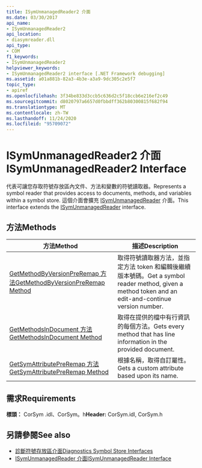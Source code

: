 ```yaml
---
title: ISymUnmanagedReader2 介面
ms.date: 03/30/2017
api_name:
- ISymUnmanagedReader2
api_location:
- diasymreader.dll
api_type:
- COM
f1_keywords:
- ISymUnmanagedReader2
helpviewer_keywords:
- ISymUnmanagedReader2 interface [.NET Framework debugging]
ms.assetid: a01a881b-82a3-4b3e-a3a9-9dc305c2e5f7
topic_type:
- apiref
ms.openlocfilehash: 3f34be833d3ccb5c636d2c5f18ccb6e216ef2c49
ms.sourcegitcommit: d8020797a6657d0fbbdff362b80300815f682f94
ms.translationtype: MT
ms.contentlocale: zh-TW
ms.lasthandoff: 11/24/2020
ms.locfileid: "95709072"
---
```

# <a name="isymunmanagedreader2-interface"></a><span data-ttu-id="bbbf2-102">ISymUnmanagedReader2 介面</span><span class="sxs-lookup"><span data-stu-id="bbbf2-102">ISymUnmanagedReader2 Interface</span></span>

<span data-ttu-id="bbbf2-103">代表可讓您存取符號存放區內文件、方法和變數的符號讀取器。</span><span class="sxs-lookup"><span data-stu-id="bbbf2-103">Represents a symbol reader that provides access to documents, methods, and variables within a symbol store.</span></span> <span data-ttu-id="bbbf2-104">這個介面會擴充 [ISymUnmanagedReader](isymunmanagedreader-interface.md) 介面。</span><span class="sxs-lookup"><span data-stu-id="bbbf2-104">This interface extends the [ISymUnmanagedReader](isymunmanagedreader-interface.md) interface.</span></span>  
  
## <a name="methods"></a><span data-ttu-id="bbbf2-105">方法</span><span class="sxs-lookup"><span data-stu-id="bbbf2-105">Methods</span></span>  
  
|<span data-ttu-id="bbbf2-106">方法</span><span class="sxs-lookup"><span data-stu-id="bbbf2-106">Method</span></span>|<span data-ttu-id="bbbf2-107">描述</span><span class="sxs-lookup"><span data-stu-id="bbbf2-107">Description</span></span>|  
|------------|-----------------|  
|[<span data-ttu-id="bbbf2-108">GetMethodByVersionPreRemap 方法</span><span class="sxs-lookup"><span data-stu-id="bbbf2-108">GetMethodByVersionPreRemap Method</span></span>](isymunmanagedreader2-getmethodbyversionpreremap-method.md)|<span data-ttu-id="bbbf2-109">取得符號讀取器方法，並指定方法 token 和編輯後繼續版本號碼。</span><span class="sxs-lookup"><span data-stu-id="bbbf2-109">Get a symbol reader method, given a method token and an edit-and-continue version number.</span></span>|  
|[<span data-ttu-id="bbbf2-110">GetMethodsInDocument 方法</span><span class="sxs-lookup"><span data-stu-id="bbbf2-110">GetMethodsInDocument Method</span></span>](isymunmanagedreader2-getmethodsindocument-method.md)|<span data-ttu-id="bbbf2-111">取得在提供的檔中有行資訊的每個方法。</span><span class="sxs-lookup"><span data-stu-id="bbbf2-111">Gets every method that has line information in the provided document.</span></span>|  
|[<span data-ttu-id="bbbf2-112">GetSymAttributePreRemap 方法</span><span class="sxs-lookup"><span data-stu-id="bbbf2-112">GetSymAttributePreRemap Method</span></span>](isymunmanagedreader2-getsymattributepreremap-method.md)|<span data-ttu-id="bbbf2-113">根據名稱，取得自訂屬性。</span><span class="sxs-lookup"><span data-stu-id="bbbf2-113">Gets a custom attribute based upon its name.</span></span>|  
  
## <a name="requirements"></a><span data-ttu-id="bbbf2-114">需求</span><span class="sxs-lookup"><span data-stu-id="bbbf2-114">Requirements</span></span>  

 <span data-ttu-id="bbbf2-115">**標頭：** CorSym .idl、CorSym。h</span><span class="sxs-lookup"><span data-stu-id="bbbf2-115">**Header:** CorSym.idl, CorSym.h</span></span>  
  
## <a name="see-also"></a><span data-ttu-id="bbbf2-116">另請參閱</span><span class="sxs-lookup"><span data-stu-id="bbbf2-116">See also</span></span>

- [<span data-ttu-id="bbbf2-117">診斷符號存放區介面</span><span class="sxs-lookup"><span data-stu-id="bbbf2-117">Diagnostics Symbol Store Interfaces</span></span>](diagnostics-symbol-store-interfaces.md)
- [<span data-ttu-id="bbbf2-118">ISymUnmanagedReader 介面</span><span class="sxs-lookup"><span data-stu-id="bbbf2-118">ISymUnmanagedReader Interface</span></span>](isymunmanagedreader-interface.md)
